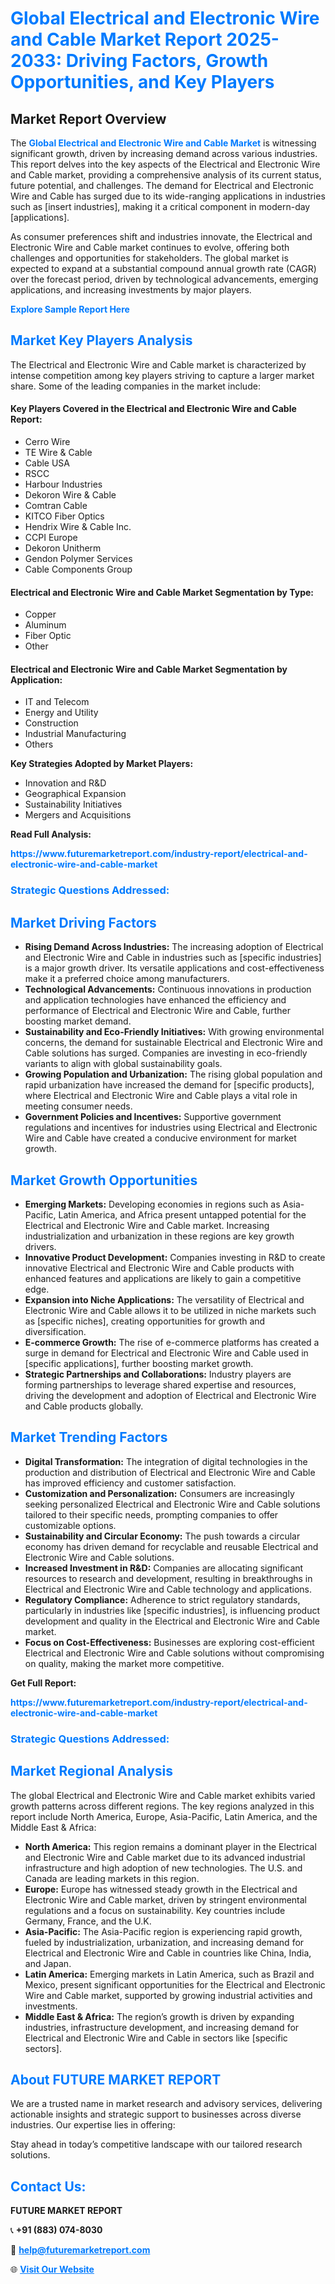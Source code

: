 <h1 style="color: #007BFF;">Global Electrical and Electronic Wire and Cable Market Report 2025-2033: Driving Factors, Growth Opportunities, and Key Players</h1>

<section id="overview">
<h2>Market Report Overview</h2>
<p>The <a href="https://www.futuremarketreport.com/industry-report/electrical-and-electronic-wire-and-cable-market" style="color: #007BFF; text-decoration: none;"><strong>Global Electrical and Electronic Wire and Cable Market</strong></a> is witnessing significant growth, driven by increasing demand across various industries. This report delves into the key aspects of the Electrical and Electronic Wire and Cable market, providing a comprehensive analysis of its current status, future potential, and challenges. The demand for Electrical and Electronic Wire and Cable has surged due to its wide-ranging applications in industries such as [insert industries], making it a critical component in modern-day [applications].</p>
<p>As consumer preferences shift and industries innovate, the Electrical and Electronic Wire and Cable market continues to evolve, offering both challenges and opportunities for stakeholders. The global market is expected to expand at a substantial compound annual growth rate (CAGR) over the forecast period, driven by technological advancements, emerging applications, and increasing investments by major players.</p>
</section>

<section id="overview">
<p><a href="https://www.futuremarketreport.com/request-sample/reportId=81283" style="color: #007BFF; text-decoration: none;"><strong>Explore Sample Report Here</strong></a></p>
</section>

<section id="key-players">
<h2 style="color: #007BFF;">Market Key Players Analysis</h2>
<p>The Electrical and Electronic Wire and Cable market is characterized by intense competition among key players striving to capture a larger market share. Some of the leading companies in the market include:</p>
<h4>Key Players Covered in the Electrical and Electronic Wire and Cable Report:</h4>
<ul><li>Cerro Wire</li><li>TE Wire &amp; Cable</li><li>Cable USA</li><li>RSCC</li><li>Harbour Industries</li><li>Dekoron Wire &amp; Cable</li><li>Comtran Cable</li><li>KITCO Fiber Optics</li><li>Hendrix Wire &amp; Cable Inc.</li><li>CCPI Europe</li><li>Dekoron Unitherm</li><li>Gendon Polymer Services</li><li>Cable Components Group</li></ul>
<h4>Electrical and Electronic Wire and Cable Market Segmentation by Type:</h4>
<ul><li>Copper</li><li>Aluminum</li><li>Fiber Optic</li><li>Other</li></ul>

<h4>Electrical and Electronic Wire and Cable Market Segmentation by Application:</h4>
<ul><li>IT and Telecom</li><li>Energy and Utility</li><li>Construction</li><li>Industrial Manufacturing</li><li>Others</li></ul>
<p><strong>Key Strategies Adopted by Market Players:</strong></p>
<ul>
<li>Innovation and R&D</li>
<li>Geographical Expansion</li>
<li>Sustainability Initiatives</li>
<li>Mergers and Acquisitions</li>
</ul>
</section>

<section>
<p><strong>Read Full Analysis: </strong></p><a href="https://www.futuremarketreport.com/industry-report/electrical-and-electronic-wire-and-cable-market" style="color: #007BFF; text-decoration: none;"><strong>https://www.futuremarketreport.com/industry-report/electrical-and-electronic-wire-and-cable-market</strong></a>
<h3 style="color: #007BFF;">Strategic Questions Addressed:</h3>
</section>

<section id="driving-factors">
<h2 style="color: #007BFF;">Market Driving Factors</h2>
<ul>
<li><strong>Rising Demand Across Industries:</strong> The increasing adoption of Electrical and Electronic Wire and Cable in industries such as [specific industries] is a major growth driver. Its versatile applications and cost-effectiveness make it a preferred choice among manufacturers.</li>
<li><strong>Technological Advancements:</strong> Continuous innovations in production and application technologies have enhanced the efficiency and performance of Electrical and Electronic Wire and Cable, further boosting market demand.</li>
<li><strong>Sustainability and Eco-Friendly Initiatives:</strong> With growing environmental concerns, the demand for sustainable Electrical and Electronic Wire and Cable solutions has surged. Companies are investing in eco-friendly variants to align with global sustainability goals.</li>
<li><strong>Growing Population and Urbanization:</strong> The rising global population and rapid urbanization have increased the demand for [specific products], where Electrical and Electronic Wire and Cable plays a vital role in meeting consumer needs.</li>
<li><strong>Government Policies and Incentives:</strong> Supportive government regulations and incentives for industries using Electrical and Electronic Wire and Cable have created a conducive environment for market growth.</li>
</ul>
</section>

<section id="growth-opportunities">
<h2 style="color: #007BFF;">Market Growth Opportunities</h2>
<ul>
<li><strong>Emerging Markets:</strong> Developing economies in regions such as Asia-Pacific, Latin America, and Africa present untapped potential for the Electrical and Electronic Wire and Cable market. Increasing industrialization and urbanization in these regions are key growth drivers.</li>
<li><strong>Innovative Product Development:</strong> Companies investing in R&D to create innovative Electrical and Electronic Wire and Cable products with enhanced features and applications are likely to gain a competitive edge.</li>
<li><strong>Expansion into Niche Applications:</strong> The versatility of Electrical and Electronic Wire and Cable allows it to be utilized in niche markets such as [specific niches], creating opportunities for growth and diversification.</li>
<li><strong>E-commerce Growth:</strong> The rise of e-commerce platforms has created a surge in demand for Electrical and Electronic Wire and Cable used in [specific applications], further boosting market growth.</li>
<li><strong>Strategic Partnerships and Collaborations:</strong> Industry players are forming partnerships to leverage shared expertise and resources, driving the development and adoption of Electrical and Electronic Wire and Cable products globally.</li>
</ul>
</section>

<section id="trending-factors">
<h2 style="color: #007BFF;">Market Trending Factors</h2>
<ul>
<li><strong>Digital Transformation:</strong> The integration of digital technologies in the production and distribution of Electrical and Electronic Wire and Cable has improved efficiency and customer satisfaction.</li>
<li><strong>Customization and Personalization:</strong> Consumers are increasingly seeking personalized Electrical and Electronic Wire and Cable solutions tailored to their specific needs, prompting companies to offer customizable options.</li>
<li><strong>Sustainability and Circular Economy:</strong> The push towards a circular economy has driven demand for recyclable and reusable Electrical and Electronic Wire and Cable solutions.</li>
<li><strong>Increased Investment in R&D:</strong> Companies are allocating significant resources to research and development, resulting in breakthroughs in Electrical and Electronic Wire and Cable technology and applications.</li>
<li><strong>Regulatory Compliance:</strong> Adherence to strict regulatory standards, particularly in industries like [specific industries], is influencing product development and quality in the Electrical and Electronic Wire and Cable market.</li>
<li><strong>Focus on Cost-Effectiveness:</strong> Businesses are exploring cost-efficient Electrical and Electronic Wire and Cable solutions without compromising on quality, making the market more competitive.</li>
</ul>
</section>

<section>
<p><strong>Get Full Report: </strong></p><a href="https://www.futuremarketreport.com/industry-report/electrical-and-electronic-wire-and-cable-market" style="color: #007BFF; text-decoration: none;"><strong>https://www.futuremarketreport.com/industry-report/electrical-and-electronic-wire-and-cable-market</strong></a>
<h3 style="color: #007BFF;">Strategic Questions Addressed:</h3>
</section>


<section id="regional-analysis">
<h2 style="color: #007BFF;">Market Regional Analysis</h2>
<p>The global Electrical and Electronic Wire and Cable market exhibits varied growth patterns across different regions. The key regions analyzed in this report include North America, Europe, Asia-Pacific, Latin America, and the Middle East & Africa:</p>
<ul>
<li><strong>North America:</strong> This region remains a dominant player in the Electrical and Electronic Wire and Cable market due to its advanced industrial infrastructure and high adoption of new technologies. The U.S. and Canada are leading markets in this region.</li>
<li><strong>Europe:</strong> Europe has witnessed steady growth in the Electrical and Electronic Wire and Cable market, driven by stringent environmental regulations and a focus on sustainability. Key countries include Germany, France, and the U.K.</li>
<li><strong>Asia-Pacific:</strong> The Asia-Pacific region is experiencing rapid growth, fueled by industrialization, urbanization, and increasing demand for Electrical and Electronic Wire and Cable in countries like China, India, and Japan.</li>
<li><strong>Latin America:</strong> Emerging markets in Latin America, such as Brazil and Mexico, present significant opportunities for the Electrical and Electronic Wire and Cable market, supported by growing industrial activities and investments.</li>
<li><strong>Middle East & Africa:</strong> The region’s growth is driven by expanding industries, infrastructure development, and increasing demand for Electrical and Electronic Wire and Cable in sectors like [specific sectors].</li>
</ul>
</section>

<footer>
<h2 style="color: #007BFF;">About FUTURE MARKET REPORT</h2>
<p>We are a trusted name in market research and advisory services, delivering actionable insights and strategic support to businesses across diverse industries. Our expertise lies in offering:</p>

<p>Stay ahead in today’s competitive landscape with our tailored research solutions.</p>

<h2 style="color: #007BFF;">Contact Us:</h2>
<p><strong>FUTURE MARKET REPORT</strong></p>
<p>📞 <strong>+91 (883) 074-8030</strong></p>
<p>📧 <strong><a href="mailto:help@futuremarketreport.com" style="color: #007BFF;">help@futuremarketreport.com</a></strong></p>
<p>🌐 <strong><a href="https://www.futuremarketreport.com/" style="color: #007BFF;">Visit Our Website</a></strong></p>
</footer>